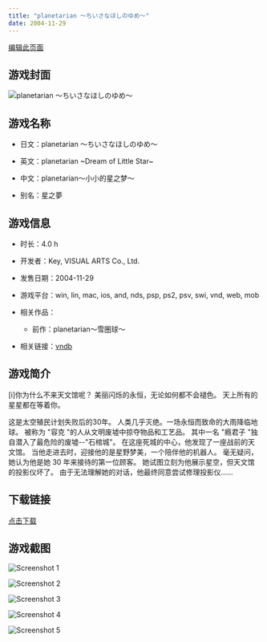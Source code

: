 ```yaml
---
title: "planetarian ～ちいさなほしのゆめ～"
date: 2004-11-29
---
```

[编辑此页面](https://github.com/ACG-3/ADV3-source/blob/main/source/_posts/games/planetarian%20%EF%BD%9E%E3%81%A1%E3%81%84%E3%81%95%E3%81%AA%E3%81%BB%E3%81%97%E3%81%AE%E3%82%86%E3%82%81%EF%BD%9E.md)

## 游戏封面

![planetarian ～ちいさなほしのゆめ～](https%3A//pan.timero.xyz/onedrive/img_lib_001/planetarian%20%EF%BD%9E%E3%81%A1%E3%81%84%E3%81%95%E3%81%AA%E3%81%BB%E3%81%97%E3%81%AE%E3%82%86%E3%82%81%EF%BD%9E_cover.avif)


## 游戏名称

- 日文：planetarian ～ちいさなほしのゆめ～
- 英文：planetarian ~Dream of Little Star~
- 中文：planetarian～小小的星之梦～

- 别名：星之夢


## 游戏信息

- 时长：4.0 h
- 开发者：Key, VISUAL ARTS Co., Ltd.
- 发售日期：2004-11-29
- 游戏平台：win, lin, mac, ios, and, nds, psp, ps2, psv, swi, vnd, web, mob
- 相关作品：
   - 前作：planetarian～雪圏球～

- 相关链接：[vndb](https://vndb.org/v34)


## 游戏简介

[i]你为什么不来天文馆呢？
美丽闪烁的永恒，无论如何都不会褪色。
天上所有的星星都在等着你。

这是太空殖民计划失败后的30年。
人类几乎灭绝。一场永恒而致命的大雨降临地球。
被称为 "容克 "的人从文明废墟中掠夺物品和工艺品。
其中一名 "瘾君子 "独自潜入了最危险的废墟--"石棺城"。
在这座死城的中心，他发现了一座战前的天文馆。
当他走进去时，迎接他的是星野梦美，一个陪伴他的机器人。
毫无疑问，她认为他是她 30 年来接待的第一位顾客。
她试图立刻为他展示星空，但天文馆的投影仪坏了。
由于无法理解她的对话，他最终同意尝试修理投影仪......




## 下载链接

[点击下载](https://pan.timero.xyz/onedrive/adv_lib_001/planetarian%20%EF%BD%9E%E3%81%A1%E3%81%84%E3%81%95%E3%81%AA%E3%81%BB%E3%81%97%E3%81%AE%E3%82%86%E3%82%81%EF%BD%9E)


## 游戏截图


![Screenshot 1](https%3A//pan.timero.xyz/onedrive/img_lib_001/planetarian%20%EF%BD%9E%E3%81%A1%E3%81%84%E3%81%95%E3%81%AA%E3%81%BB%E3%81%97%E3%81%AE%E3%82%86%E3%82%81%EF%BD%9E_Screenshot_1.avif)

![Screenshot 2](https%3A//pan.timero.xyz/onedrive/img_lib_001/planetarian%20%EF%BD%9E%E3%81%A1%E3%81%84%E3%81%95%E3%81%AA%E3%81%BB%E3%81%97%E3%81%AE%E3%82%86%E3%82%81%EF%BD%9E_Screenshot_2.avif)

![Screenshot 3](https%3A//pan.timero.xyz/onedrive/img_lib_001/planetarian%20%EF%BD%9E%E3%81%A1%E3%81%84%E3%81%95%E3%81%AA%E3%81%BB%E3%81%97%E3%81%AE%E3%82%86%E3%82%81%EF%BD%9E_Screenshot_3.avif)

![Screenshot 4](https%3A//pan.timero.xyz/onedrive/img_lib_001/planetarian%20%EF%BD%9E%E3%81%A1%E3%81%84%E3%81%95%E3%81%AA%E3%81%BB%E3%81%97%E3%81%AE%E3%82%86%E3%82%81%EF%BD%9E_Screenshot_4.avif)

![Screenshot 5](https%3A//pan.timero.xyz/onedrive/img_lib_001/planetarian%20%EF%BD%9E%E3%81%A1%E3%81%84%E3%81%95%E3%81%AA%E3%81%BB%E3%81%97%E3%81%AE%E3%82%86%E3%82%81%EF%BD%9E_Screenshot_5.avif)

